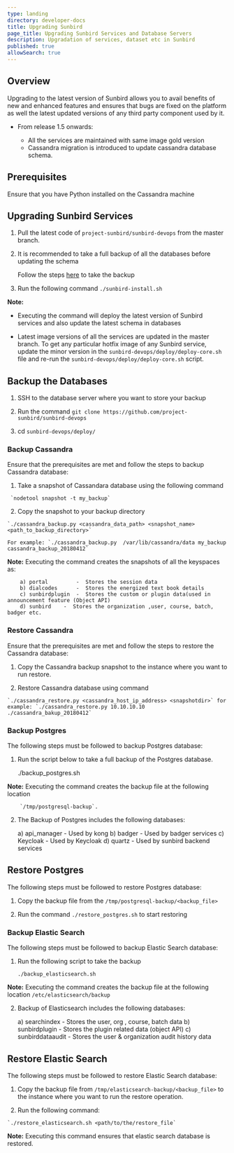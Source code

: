 ```yaml
---
type: landing
directory: developer-docs
title: Upgrading Sunbird 
page_title: Upgrading Sunbird Services and Database Servers
description: Upgradation of services, dataset etc in Sunbird
published: true
allowSearch: true
---
```


## Overview

Upgrading to the latest version of Sunbird allows you to avail benefits of new and enhanced features and ensures that bugs are fixed on the platform as well the latest updated versions of any third party component used by it.  

* From release 1.5 onwards:
	
	- All the services are maintained with same image gold version 
	- Cassandra migration is introduced to update cassandra database schema.

## Prerequisites

Ensure that you have Python installed on the Cassandra machine

## Upgrading Sunbird Services 

   1. Pull the latest code of `project-sunbird/sunbird-devops` from the master branch.
 
   2. It is recommended to take a full backup of all the databases before updating the schema 

      Follow the steps [here](developer-docs/installation/medium_scale_deploy/#taking-a-back-up-of-database-servers) to take the backup 

   3. Run the following command `./sunbird-install.sh`

**Note:** 

   - Executing the command will deploy the latest version of Sunbird services and also update the latest schema in databases

   - Latest image versions of all the services are updated in the master branch. To get any particular hotfix image of any Sunbird service, update the minor version in the `sunbird-devops/deploy/deploy-core.sh` file and re-run the `sunbird-devops/deploy/deploy-core.sh` script.

## Backup the Databases

   1. SSH to the database server where you want to store your backup

   2. Run the command `git clone https://github.com/project-sunbird/sunbird-devops`

   3. cd `sunbird-devops/deploy/`

### Backup Cassandra

Ensure that the prerequisites are met and follow the steps to backup Cassandra database: 

   1. Take a snapshot of Cassandara database using the following command  
	
	 `nodetool snapshot -t my_backup`
   
   2. Copy the snapshot to your backup directory
    
   	`./cassandra_backup.py <cassandra_data_path> <snapshot_name> <path_to_backup_directory>` 
	
	For example: `./cassandra_backup.py  /var/lib/cassandra/data my_backup  cassandra_backup_20180412`
		
 **Note:** Executing the command creates the snapshots of all the keyspaces as:  
		
		a) portal         -  Stores the session data
		b) dialcodes      -  Stores the energized text book details
		c) sunbirdplugin  -  Stores the custom or plugin data(used in announcement feature (Object API)
		d) sunbird	  -  Stores the organization ,user, course, batch, badger etc.
		
### Restore Cassandra

Ensure that the prerequisites are met and follow the steps to restore the Cassandra database: 

   1. Copy the Cassandra backup snapshot to the instance where you want to run restore.

   2. Restore Cassandra database using command
	           
   	`./cassandra_restore.py <cassandra_host_ip_address> <snapshotdir>` for example: `./cassandra_restore.py 10.10.10.10 ./cassandra_bakup_20180412`

### Backup Postgres

The following steps must be followed to backup Postgres database: 

   1. Run the script below to take a full backup of the Postgres database.
		
		./backup_postgres.sh
		
**Note:** Executing the command creates the backup file at the following location 

		`/tmp/postgresql-backup`. 

   2. The Backup of Postgres includes the following databases:
       
        a) api_manager -	Used by kong
        b) badger      -	Used by badger services
        c) Keycloak    -	Used by Keycloak
        d) quartz      -	Used by sunbird backend services
	

## Restore Postgres

The following steps must be followed to restore Postgres database: 

   1. Copy the backup file from the `/tmp/postgresql-backup/<backup_file>`

   2. Run the command `./restore_postgres.sh` to start restoring 
	

### Backup Elastic Search 

The following steps must be followed to backup Elastic Search database: 

   1. Run the following script to take the backup 
	
	  `./backup_elasticsearch.sh`

**Note:** Executing the command creates the backup file at the following location `/etc/elasticsearch/backup` 

   2. Backup of Elasticsearch includes the following databases: 
		
		a) searchindex      - Stores the user, org , course, batch data
		b) sunbirdplugin    - Stores the plugin related data (object API)
		c) sunbirddataaudit - Stores the user & organization audit history data

## Restore Elastic Search

The following steps must be followed to restore Elastic Search database: 

   1. Copy the backup file from `/tmp/elasticsearch-backup/<backup_file>` to the instance where you want to run the restore operation.

   2. Run the following command: 	

	`./restore_elasticsearch.sh <path/to/the/restore_file`	

**Note:** Executing this command ensures that elastic search database is restored. 

